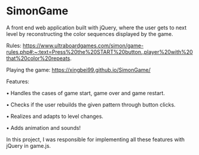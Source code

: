 # SimonGame
A front end web application built with jQuery, where the user gets to next level by reconstructing the color sequences displayed by the game.

Rules: https://www.ultraboardgames.com/simon/game-rules.php#:~:text=Press%20the%20START%20button.,player%20with%20that%20color%20repeats.

Playing the game: https://xingbei99.github.io/SimonGame/

Features:

• Handles the cases of game start, game over and game restart.

• Checks if the user rebuilds the given pattern through button clicks.

• Realizes and adapts to level changes.

• Adds animation and sounds!

In this project, I was responsible for implementing all these features with jQuery in game.js.


